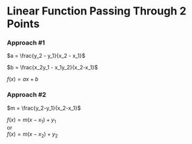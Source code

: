 # Linear Function Passing Through 2 Points

### Approach #1

$a = \frac{y_2 - y_1}{x_2 - x_1}$  

$b = \frac{x_2y_1 - x_1y_2}{x_2-x_1}$  

$f(x) = ax + b$

### Approach #2

$m = \frac{y_2-y_1}{x_2-x_1}$  

$f(x) = m(x - x_1) + y_1$  
or  
$f(x) = m(x - x_2) + y_2$